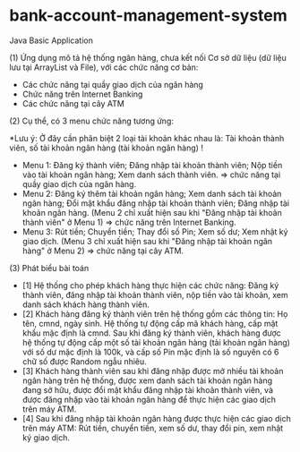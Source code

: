 # bank-account-management-system

Java Basic Application

(1) Ứng dụng mô tả hệ thống ngân hàng, chưa kết nối Cơ sở dữ liệu (dữ liệu lưu tại ArrayList và File), với các chức năng cơ bản:

- Các chức năng tại quầy giao dịch của ngân hàng
-	Chức năng trên Internet Banking
-	Các chức năng tại cây ATM

(2) Cụ thể, có 3 menu chức năng tương ứng:

*Lưu ý: Ở đây cần phân biệt 2 loại tài khoản khác nhau là: Tài khoản thành viên, số tài khoản ngân hàng (tài khoản ngân hàng) !
-	Menu 1: Đăng ký thành viên; Đăng nhập tài khoản thành viên; Nộp tiền vào tài khoản ngân hàng; Xem danh sách thành viên. => chức năng tại quầy giao dịch của ngân hàng.
-	Menu 2: Đăng ký thêm tài khoản ngân hàng; Xem danh sách tài khoản ngân hàng; Đổi mật khẩu đăng nhập tài khoản thành viên; Đăng nhập tài khoản ngân hàng. (Menu 2 chỉ xuất hiện sau khi "Đăng nhập tài khoản thành viên" ở Menu 1) => chức năng trên Internet Banking.
-	Menu 3: Rút tiền; Chuyển tiền; Thay đổi số Pin; Xem số dư; Xem nhật ký giao dịch. (Menu 3 chỉ xuất hiện sau khi "Đăng nhập tài khoản ngân hàng" ở Menu 2) => chức năng tại cây ATM.

(3) Phát biểu bài toán

-	[1] Hệ thống cho phép khách hàng thực hiện các chức năng: Đăng ký thành viên, đăng nhập tài khoản thành viên, nộp tiền vào tài khoản, xem danh sách khách hàng thành viên.
-	[2] Khách hàng đăng ký thành viên trên hệ thống gồm các thông tin: Họ tên, cmnd, ngày sinh. Hệ thống tự động cấp mã khách hàng, cấp mật khẩu mặc định là cmnd. Sau khi đăng ký thành viên, khách hàng được hệ thống tự động cấp một số tài khoản ngân hàng (tài khoản ngân hàng) với số dư mặc định là 100k, và cấp số Pin mặc định là số nguyên có 6 chữ số được Random ngẫu nhiêu.
-	[3] Khách hàng thành viên sau khi đăng nhập được mở nhiều tài khoản ngân hàng trên hệ thống, được xem danh sách tài khoản ngân hàng đang sở hữu, được đổi mật khẩu đăng nhập tài khoản thành viên, và được đăng nhập vào tài khoản ngân hàng để thực hiện các giao dịch trên máy ATM.
-	[4] Sau khi đăng nhập tài khoản ngân hàng được thực hiện các giao dịch trên máy ATM: Rút tiền, chuyển tiền, xem số dư, thay đổi pin, xem nhật ký giao dịch.

